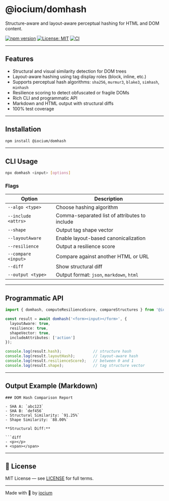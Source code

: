 # @iocium/domhash

Structure-aware and layout-aware perceptual hashing for HTML and DOM content.

[![npm version](https://badge.fury.io/js/%40iocium%2Fdomhash.svg)](https://www.npmjs.com/package/@iocium/domhash)
[![License: MIT](https://img.shields.io/badge/License-MIT-yellow.svg)](https://opensource.org/licenses/MIT)
[![CI](https://github.com/iocium/domhash/actions/workflows/test.yml/badge.svg)](https://github.com/iocium/domhash/actions)

---

## Features

- Structural and visual similarity detection for DOM trees
- Layout-aware hashing using tag display roles (block, inline, etc.)
- Supports perceptual hash algorithms: `sha256`, `murmur3`, `blake3`, `simhash`, `minhash`
- Resilience scoring to detect obfuscated or fragile DOMs
- Rich CLI and programmatic API
- Markdown and HTML output with structural diffs
- 100% test coverage

---

## Installation

```bash
npm install @iocium/domhash
```

---

## CLI Usage

```bash
npx domhash <input> [options]
```

### Flags

| Option            | Description                                        |
|-------------------|----------------------------------------------------|
| `--algo <type>`   | Choose hashing algorithm                          |
| `--include <attrs>` | Comma-separated list of attributes to include    |
| `--shape`         | Output tag shape vector                           |
| `--layoutAware`   | Enable layout-based canonicalization              |
| `--resilience`    | Output a resilience score                         |
| `--compare <input>` | Compare against another HTML or URL              |
| `--diff`          | Show structural diff                              |
| `--output <type>` | Output format: `json`, `markdown`, `html`         |

---

## Programmatic API

```ts
import { domhash, computeResilienceScore, compareStructures } from '@iocium/domhash';

const result = await domhash('<form><input></form>', {
  layoutAware: true,
  resilience: true,
  shapeVector: true,
  includeAttributes: ['action']
});

console.log(result.hash);              // structure hash
console.log(result.layoutHash);        // layout-aware hash
console.log(result.resilienceScore);   // between 0 and 1
console.log(result.shape);             // tag structure vector
```

---

## Output Example (Markdown)

```text
### DOM Hash Comparison Report

- SHA A: `abc123`
- SHA B: `def456`
- Structural Similarity: `91.25%`
- Shape Similarity: `88.00%`

**Structural Diff:**

```diff
- <p></p>
+ <span></span>
```

---

## 🪪 License

MIT License — see [LICENSE](LICENSE) for full terms.

---

Made with 💙 by [iocium](https://github.com/iocium)